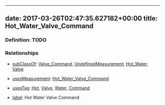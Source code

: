 
---
date: 2017-03-26T02:47:35.627182+00:00
title: Hot_Water_Valve_Command
---
### Definition: TODO

### Relationships

* [subClassOf](http://www.w3.org/2000/01/rdf-schema#subClassOf): [Valve_Command](https://brickschema.org/schema/1.0/Brick#Valve_Command), [UndefinedMeasurement](https://brickschema.org/schema/1.0/Brick#UndefinedMeasurement), [Hot_Water](https://brickschema.org/schema/1.0/Brick#Hot_Water), [Valve](https://brickschema.org/schema/1.0/Brick#Valve)

* [usesMeasurement](https://brickschema.org/schema/1.0/BrickFrame#usesMeasurement): [Hot_Water_Valve_Command](https://brickschema.org/schema/1.0/Brick#Hot_Water_Valve_Command)

* [usesTag](https://brickschema.org/schema/1.0/BrickFrame#usesTag): [Hot](https://brickschema.org/schema/1.0/BrickTag#Hot), [Valve](https://brickschema.org/schema/1.0/BrickTag#Valve), [Water](https://brickschema.org/schema/1.0/BrickTag#Water), [Command](https://brickschema.org/schema/1.0/BrickTag#Command)

* [label](http://www.w3.org/2000/01/rdf-schema#label): Hot Water Valve Command

